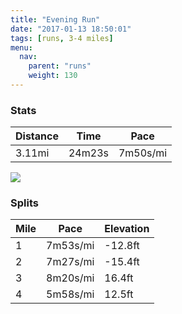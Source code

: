 ```yaml
---
title: "Evening Run"
date: "2017-01-13 18:50:01"
tags: [runs, 3-4 miles]
menu:
  nav:
    parent: "runs"
    weight: 130
---
```


### Stats

| Distance | Time | Pace |
|----------|------|------|
|3.11mi|24m23s|7m50s/mi|

<img src='https://maps.googleapis.com/maps/api/staticmap?maptype=roadmap&path=enc:myjeIfgvLoJcBmB|p@bBbAgAlCvGjXnFrDtBlVbCtI`EjFdFjAjOt[iOa[gFkA{EoGqDySeH{OgG_WMkD|@_AeBeApBir@hKfB&key=AIzaSyC1MId7bFpkLXNAaYhBSTb8jLyiSqzbDtM&size=800x800&markers=color:yellow|label:S|53.47239,-2.249&markers=color:green|label:F|53.47232999999998,-2.2487900000000005'>

### Splits

| Mile | Pace | Elevation |
|------|------|-----------|
|1|7m53s/mi|-12.8ft|
|2|7m27s/mi|-15.4ft|
|3|8m20s/mi|16.4ft|
|4|5m58s/mi|12.5ft|
